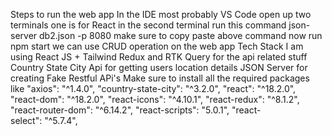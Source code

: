 Steps to run the web app
In the IDE most probably VS Code
open up two terminals one is for React 
in the second terminal run this command json-server  db2.json -p 8080 
make sure to copy paste above command
now run npm start we can use CRUD operation on the web app 
Tech Stack I am using
React JS + Tailwind 
Redux and RTK Query for the api related stuff
Country State City Api for getting users location details
JSON Server for creating Fake Restful APi's
Make sure to install all the required packages like
 "axios": "^1.4.0",
    "country-state-city": "^3.2.0",
    "react": "^18.2.0",
    "react-dom": "^18.2.0",
    "react-icons": "^4.10.1",
    "react-redux": "^8.1.2",
    "react-router-dom": "^6.14.2",
    "react-scripts": "5.0.1",
    "react-select": "^5.7.4",